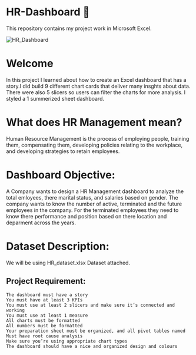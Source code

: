 # HR-Dashboard 📶
This repository contains my project work in Microsoft Excel.

![HR_Dashboard](https://user-images.githubusercontent.com/73903183/216982789-101215c6-bec9-4005-9809-56d35f5575e3.png)

# Welcome
In this project I learned about how to create an Excel dashboard that has a story.I did build 9 different chart cards that deliver many insghts about data. There were also 5 slicers so users can filter the charts for more analysis. I styled a 1 summerized sheet dashboard.

# What does HR Management mean?

Human Resource Management is the process of employing people, training them, compensating them, developing policies relating to the workplace, and developing strategies to retain employees.

# Dashboard Objective:

A Company wants to design a HR Management dashboard to analyze the total emloyees, there marital status, and salaries based on gender. The company wants to know the number of active, terminated and the future employees in the company. For the terminated employees they need to know there performance and position based on there location and deparment across the years.

# Dataset Description:

We will be using HR_dataset.xlsx Dataset attached.

## Project Requirement:
```
The dashboard must have a story
You must have at least 3 KPIs
You must use at least 2 slicers and make sure it’s connected and working
You must use at least 1 measure
All charts must be formatted
All numbers must be formatted
Your preparation sheet must be organized, and all pivot tables named
Must have root cause analysis
Make sure you’re using appropriate chart types
The dashboard should have a nice and organized design and colours
````
